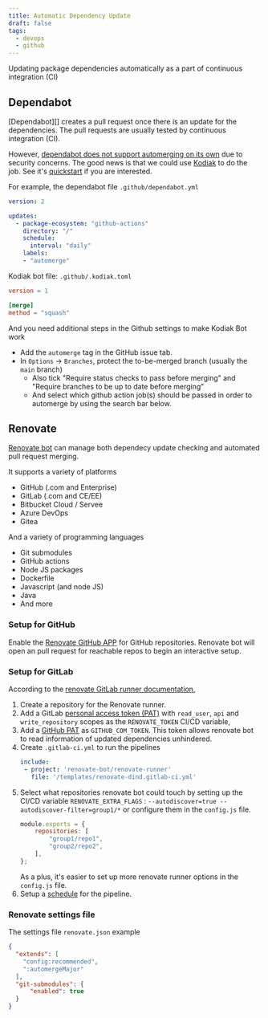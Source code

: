 ```yaml
---
title: Automatic Dependency Update
draft: false
tags:
  - devops
  - github
---
```


Updating package dependencies automatically as a part of continuous integration (CI)

## Dependabot

[Dependabot][] creates a pull request once there is an update for the dependencies. The pull requests are usually tested by continuous integration (CI).

However, [dependabot does not support automerging on its own](https://github.blog/changelog/2021-02-19-github-actions-workflows-triggered-by-dependabot-prs-will-run-with-read-only-permissions/) due to security concerns. The good news is that we could use [Kodiak](https://kodiakhq.com/) to do the job. See it's [quickstart](https://kodiakhq.com/#quickstart) if you are interested.

For example, the dependabot file `.github/dependabot.yml`

```yaml title=".github/dependabot.yml"
version: 2

updates:
  - package-ecosystem: "github-actions"
    directory: "/"
    schedule:
      interval: "daily"
    labels:
    - "automerge"
```

Kodiak bot file: `.github/.kodiak.toml`

```toml title=".github/.kodiak.toml"
version = 1

[merge]
method = "squash"
```

And you need additional steps in the Github settings to make Kodiak Bot work

- Add the `automerge` tag in the GitHub issue tab.
- In `Options` -> `Branches`, protect the to-be-merged branch (usually the `main` branch)
  - Also tick "Require status checks to pass before merging" and "Require branches to be up to date before merging"
  - And select which github action job(s) should be passed in order to automerge by using the search bar below.

## Renovate

[Renovate bot](https://docs.renovatebot.com/) can manage both dependecy update checking and automated pull request merging.

It supports a variety of platforms

- GitHub (.com and Enterprise)
- GitLab (.com and CE/EE)
- Bitbucket Cloud / Servee
- Azure DevOps
- Gitea

And a variety of programming languages

- Git submodules
- GitHub actions
- Node JS packages
- Dockerfile
- Javascript (and node JS)
- Java
- And more

### Setup for GitHub

Enable the [Renovate GitHub APP](https://github.com/marketplace/renovate) for GitHub repositories. Renovate bot will open an pull request for reachable repos to begin an interactive setup.

### Setup for GitLab

According to the [renovate GitLab runner documentation](https://gitlab.com/renovate-bot/renovate-runner/),

1. Create a repository for the Renovate runner.
2. Add a GitLab [personal access token (PAT)](https://docs.gitlab.com/ee/user/profile/personal_access_tokens.html#creating-a-personal-access-token) with `read_user`, `api` and `write_repository` scopes as the `RENOVATE_TOKEN` CI/CD variable,
3. Add a [GitHub PAT](https://docs.github.com/en/free-pro-team@latest/github/authenticating-to-github/creating-a-personal-access-token) as `GITHUB_COM_TOKEN`. This token allows renovate bot to read information of updated dependencies unhindered.
4. Create `.gitlab-ci.yml` to run the pipelines
    ```yaml title=".gitlab-ci.yml"
    include:
     - project: 'renovate-bot/renovate-runner'
       file: '/templates/renovate-dind.gitlab-ci.yml'
    ```
5. Select what repositories renovate bot could touch by setting up the CI/CD variable `RENOVATE_EXTRA_FLAGS` : `--autodiscover=true --autodiscover-filter=group1/*` or configure them in the `config.js` file.
    ```js title="config.js"
    module.exports = {
        repositories: [
            "group1/repo1",
            "group2/repo2",
        ],
    };
    ```
    As a plus, it's easier to set up more renovate runner options in the `config.js` file.
6. Setup a [schedule](https://docs.gitlab.com/ee/ci/pipelines/schedules.html) for the pipeline.

### Renovate settings file

The settings file `renovate.json` example

```json title="renovate.json"
{
  "extends": [
    "config:recommended",
    ":automergeMajor"
  ],
  "git-submodules": {
      "enabled": true
  }
}
```
